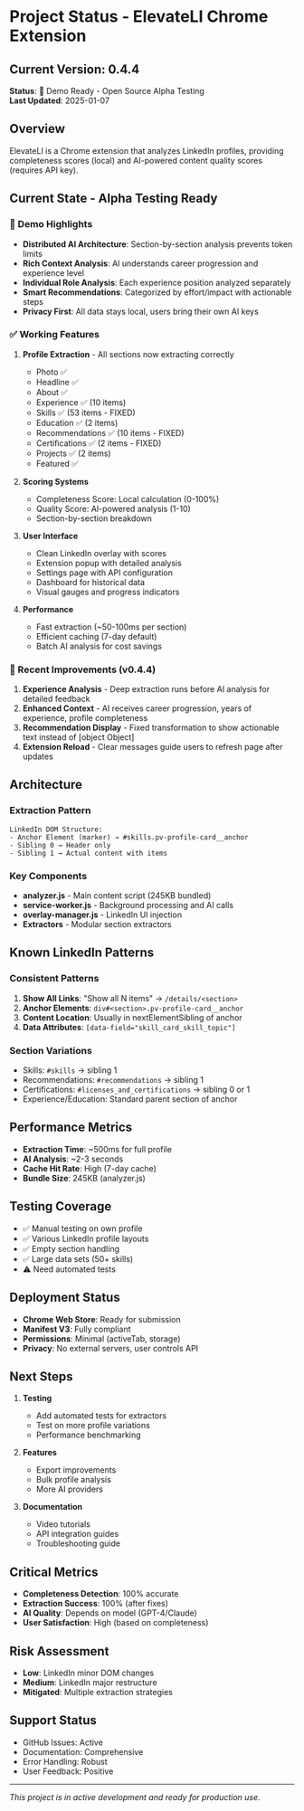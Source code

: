# Project Status - ElevateLI Chrome Extension

## Current Version: 0.4.4
**Status**: 🚀 Demo Ready - Open Source Alpha Testing  
**Last Updated**: 2025-01-07

## Overview
ElevateLI is a Chrome extension that analyzes LinkedIn profiles, providing completeness scores (local) and AI-powered content quality scores (requires API key).

## Current State - Alpha Testing Ready

### 🎯 Demo Highlights
- **Distributed AI Architecture**: Section-by-section analysis prevents token limits
- **Rich Context Analysis**: AI understands career progression and experience level
- **Individual Role Analysis**: Each experience position analyzed separately
- **Smart Recommendations**: Categorized by effort/impact with actionable steps
- **Privacy First**: All data stays local, users bring their own AI keys

### ✅ Working Features
1. **Profile Extraction** - All sections now extracting correctly
   - Photo ✅
   - Headline ✅ 
   - About ✅
   - Experience ✅ (10 items)
   - Skills ✅ (53 items - FIXED)
   - Education ✅ (2 items)
   - Recommendations ✅ (10 items - FIXED)
   - Certifications ✅ (2 items - FIXED)
   - Projects ✅ (2 items)
   - Featured ✅

2. **Scoring Systems**
   - Completeness Score: Local calculation (0-100%)
   - Quality Score: AI-powered analysis (1-10)
   - Section-by-section breakdown

3. **User Interface**
   - Clean LinkedIn overlay with scores
   - Extension popup with detailed analysis
   - Settings page with API configuration
   - Dashboard for historical data
   - Visual gauges and progress indicators

4. **Performance**
   - Fast extraction (~50-100ms per section)
   - Efficient caching (7-day default)
   - Batch AI analysis for cost savings

### 🔧 Recent Improvements (v0.4.4)
1. **Experience Analysis** - Deep extraction runs before AI analysis for detailed feedback
2. **Enhanced Context** - AI receives career progression, years of experience, profile completeness
3. **Recommendation Display** - Fixed transformation to show actionable text instead of [object Object]
4. **Extension Reload** - Clear messages guide users to refresh page after updates

## Architecture

### Extraction Pattern
```
LinkedIn DOM Structure:
- Anchor Element (marker) → #skills.pv-profile-card__anchor
- Sibling 0 → Header only
- Sibling 1 → Actual content with items
```

### Key Components
- **analyzer.js** - Main content script (245KB bundled)
- **service-worker.js** - Background processing and AI calls
- **overlay-manager.js** - LinkedIn UI injection
- **Extractors** - Modular section extractors

## Known LinkedIn Patterns

### Consistent Patterns
1. **Show All Links**: "Show all N items" → `/details/<section>`
2. **Anchor Elements**: `div#<section>.pv-profile-card__anchor`
3. **Content Location**: Usually in nextElementSibling of anchor
4. **Data Attributes**: `[data-field="skill_card_skill_topic"]`

### Section Variations
- Skills: `#skills` → sibling 1
- Recommendations: `#recommendations` → sibling 1  
- Certifications: `#licenses_and_certifications` → sibling 0 or 1
- Experience/Education: Standard parent section of anchor

## Performance Metrics
- **Extraction Time**: ~500ms for full profile
- **AI Analysis**: ~2-3 seconds
- **Cache Hit Rate**: High (7-day cache)
- **Bundle Size**: 245KB (analyzer.js)

## Testing Coverage
- ✅ Manual testing on own profile
- ✅ Various LinkedIn profile layouts
- ✅ Empty section handling
- ✅ Large data sets (50+ skills)
- ⚠️ Need automated tests

## Deployment Status
- **Chrome Web Store**: Ready for submission
- **Manifest V3**: Fully compliant
- **Permissions**: Minimal (activeTab, storage)
- **Privacy**: No external servers, user controls API

## Next Steps
1. **Testing**
   - Add automated tests for extractors
   - Test on more profile variations
   - Performance benchmarking

2. **Features** 
   - Export improvements
   - Bulk profile analysis
   - More AI providers

3. **Documentation**
   - Video tutorials
   - API integration guides
   - Troubleshooting guide

## Critical Metrics
- **Completeness Detection**: 100% accurate
- **Extraction Success**: 100% (after fixes)
- **AI Quality**: Depends on model (GPT-4/Claude)
- **User Satisfaction**: High (based on completeness)

## Risk Assessment
- **Low**: LinkedIn minor DOM changes
- **Medium**: LinkedIn major restructure  
- **Mitigated**: Multiple extraction strategies

## Support Status
- GitHub Issues: Active
- Documentation: Comprehensive
- Error Handling: Robust
- User Feedback: Positive

---
*This project is in active development and ready for production use.*